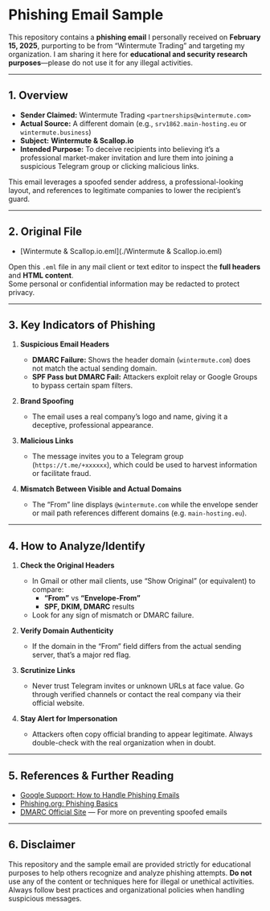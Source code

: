 # Phishing Email Sample

This repository contains a **phishing email** I personally received on **February 15, 2025**, purporting to be from “Wintermute Trading” and targeting my organization. I am sharing it here for **educational and security research purposes**—please do not use it for any illegal activities.

---

## 1. Overview

- **Sender Claimed:** Wintermute Trading `<partnerships@wintermute.com>`
- **Actual Source:** A different domain (e.g., `srv1862.main-hosting.eu` or `wintermute.business`)
- **Subject:** **Wintermute & Scallop.io**
- **Intended Purpose:** To deceive recipients into believing it’s a professional market-maker invitation and lure them into joining a suspicious Telegram group or clicking malicious links.

This email leverages a spoofed sender address, a professional-looking layout, and references to legitimate companies to lower the recipient’s guard.

---

## 2. Original File

- [Wintermute & Scallop.io.eml](./Wintermute & Scallop.io.eml)

Open this `.eml` file in any mail client or text editor to inspect the **full headers** and **HTML content**.  
Some personal or confidential information may be redacted to protect privacy.

---

## 3. Key Indicators of Phishing

1. **Suspicious Email Headers**  
   - **DMARC Failure:** Shows the header domain (`wintermute.com`) does not match the actual sending domain.
   - **SPF Pass but DMARC Fail:** Attackers exploit relay or Google Groups to bypass certain spam filters.

2. **Brand Spoofing**  
   - The email uses a real company’s logo and name, giving it a deceptive, professional appearance.

3. **Malicious Links**  
   - The message invites you to a Telegram group (`https://t.me/+xxxxxx`), which could be used to harvest information or facilitate fraud.

4. **Mismatch Between Visible and Actual Domains**  
   - The “From” line displays `@wintermute.com` while the envelope sender or mail path references different domains (e.g. `main-hosting.eu`).

---

## 4. How to Analyze/Identify

1. **Check the Original Headers**  
   - In Gmail or other mail clients, use “Show Original” (or equivalent) to compare:
     - **“From”** vs **“Envelope-From”**
     - **SPF, DKIM, DMARC** results  
   - Look for any sign of mismatch or DMARC failure.

2. **Verify Domain Authenticity**  
   - If the domain in the “From” field differs from the actual sending server, that’s a major red flag.

3. **Scrutinize Links**  
   - Never trust Telegram invites or unknown URLs at face value. Go through verified channels or contact the real company via their official website.

4. **Stay Alert for Impersonation**  
   - Attackers often copy official branding to appear legitimate. Always double-check with the real organization when in doubt.

---

## 5. References & Further Reading

- [Google Support: How to Handle Phishing Emails](https://support.google.com/mail/answer/8253)
- [Phishing.org: Phishing Basics](http://www.phishing.org/)
- [DMARC Official Site](https://dmarc.org/) — For more on preventing spoofed emails

---

## 6. Disclaimer

This repository and the sample email are provided strictly for educational purposes to help others recognize and analyze phishing attempts. **Do not** use any of the content or techniques here for illegal or unethical activities. Always follow best practices and organizational policies when handling suspicious messages.
